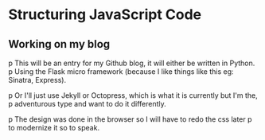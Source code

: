 Structuring JavaScript Code
===========================

## Working on my blog

p This will be an entry for my Github blog, it will either be written in Python.
p Using the Flask micro framework (because I like things like this eg: Sinatra, Express).

p Or I'll just use Jekyll or Octopress, which is what it is currently but I'm the,
p adventurous type and want to do it differently.

p The design was done in the browser so I will have to redo the css later
p to modernize it so to speak.


